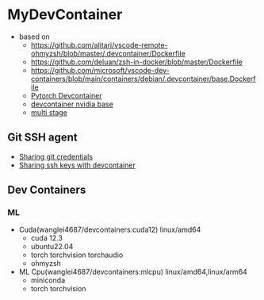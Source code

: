 # MyDevContainer

- based on
  - <https://github.com/alitari/vscode-remote-ohmyzsh/blob/master/.devcontainer/Dockerfile>
  - <https://github.com/deluan/zsh-in-docker/blob/master/Dockerfile>
  - <https://github.com/microsoft/vscode-dev-containers/blob/main/containers/debian/.devcontainer/base.Dockerfile>
  - [Pytorch Devcontainer](https://github.com/pytorch/pytorch/blob/main/.devcontainer/Dockerfile)
  - [devcontainer nvidia base](https://github.com/psaboia/devcontainer-nvidia-base)
  - [multi stage](https://github.com/docker/buildx/issues/805)


## Git SSH agent

- [Sharing git credentials](https://code.visualstudio.com/remote/advancedcontainers/sharing-git-credentials)
- [Sharing ssh keys with devcontainer](https://dmsenter89.github.io/post/23-04-sharing-ssh-keys-with-devcontainer/)

## Dev Containers

### ML

- Cuda(wanglei4687/devcontainers:cuda12) linux/amd64
  - cuda 12.3
  - ubuntu22.04
  - torch torchvision torchaudio
  - ohmyzsh
- ML Cpu(wanglei4687/devcontainers:mlcpu) linux/amd64,linux/arm64
  -  miniconda
  - torch torchvision